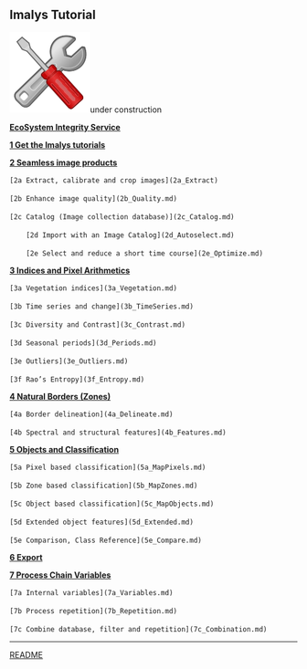 ## Imalys Tutorial

![](../images/tools.png)under construction

**[	EcoSystem Integrity Service](0_ESIS.md)**

**[1	Get the Imalys tutorials](1_Prepare.md)**

**[2	Seamless image products]()**

	[2a	Extract, calibrate and crop images](2a_Extract)

  	[2b	Enhance image quality](2b_Quality.md)
  	
   	[2c	Catalog (Image collection database)](2c_Catalog.md)
   	
    	[2d	Import with an Image Catalog](2d_Autoselect.md)
    		
      	[2e	Select and reduce a short time course](2e_Optimize.md)

**[3	Indices and Pixel Arithmetics]()**
	
 	[3a	Vegetation indices](3a_Vegetation.md)
	
 	[3b	Time series and change](3b_TimeSeries.md)
	
 	[3c	Diversity and Contrast](3c_Contrast.md)
	
 	[3d	Seasonal periods](3d_Periods.md)
	
 	[3e	Outliers](3e_Outliers.md)
	
 	[3f	Rao’s Entropy](3f_Entropy.md)

**[4	Natural Borders (Zones)]()**
	
 	[4a	Border delineation](4a_Delineate.md)
	
 	[4b	Spectral and structural features](4b_Features.md)

**[5	Objects and Classification]()**
	
 	[5a	Pixel based classification](5a_MapPixels.md)
	
 	[5b	Zone based classification](5b_MapZones.md)
	
 	[5c	Object based classification](5c_MapObjects.md)
	
 	[5d	Extended object features](5d_Extended.md)
	
 	[5e	Comparison, Class Reference](5e_Compare.md)

**[6	Export](6_Export)**

**[7	Process Chain Variables]()**
	
 	[7a	Internal variables](7a_Variables.md)
	
 	[7b	Process repetition](7b_Repetition.md)
	
 	[7c	Combine database, filter and repetition](7c_Combination.md)

-----

[README](../README.md)

